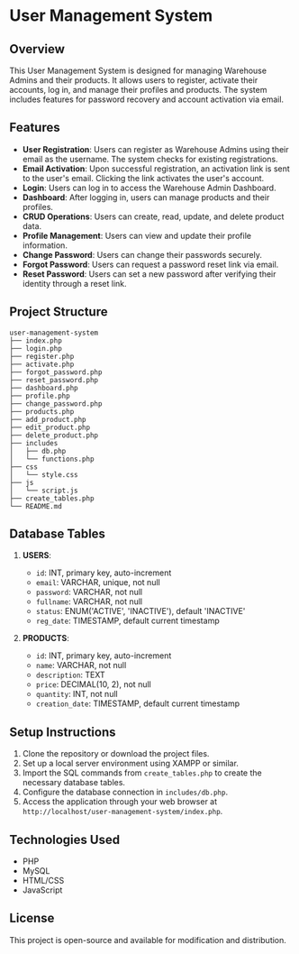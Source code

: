 # User Management System

## Overview
This User Management System is designed for managing Warehouse Admins and their products. It allows users to register, activate their accounts, log in, and manage their profiles and products. The system includes features for password recovery and account activation via email.

## Features
- **User Registration**: Users can register as Warehouse Admins using their email as the username. The system checks for existing registrations.
- **Email Activation**: Upon successful registration, an activation link is sent to the user's email. Clicking the link activates the user's account.
- **Login**: Users can log in to access the Warehouse Admin Dashboard.
- **Dashboard**: After logging in, users can manage products and their profiles.
- **CRUD Operations**: Users can create, read, update, and delete product data.
- **Profile Management**: Users can view and update their profile information.
- **Change Password**: Users can change their passwords securely.
- **Forgot Password**: Users can request a password reset link via email.
- **Reset Password**: Users can set a new password after verifying their identity through a reset link.

## Project Structure
```
user-management-system
├── index.php
├── login.php
├── register.php
├── activate.php
├── forgot_password.php
├── reset_password.php
├── dashboard.php
├── profile.php
├── change_password.php
├── products.php
├── add_product.php
├── edit_product.php
├── delete_product.php
├── includes
│   ├── db.php
│   └── functions.php
├── css
│   └── style.css
├── js
│   └── script.js
├── create_tables.php
└── README.md
```

## Database Tables
1. **USERS**: 
   - `id`: INT, primary key, auto-increment
   - `email`: VARCHAR, unique, not null
   - `password`: VARCHAR, not null
   - `fullname`: VARCHAR, not null
   - `status`: ENUM('ACTIVE', 'INACTIVE'), default 'INACTIVE'
   - `reg_date`: TIMESTAMP, default current timestamp

2. **PRODUCTS**: 
   - `id`: INT, primary key, auto-increment
   - `name`: VARCHAR, not null
   - `description`: TEXT
   - `price`: DECIMAL(10, 2), not null
   - `quantity`: INT, not null
   - `creation_date`: TIMESTAMP, default current timestamp

## Setup Instructions
1. Clone the repository or download the project files.
2. Set up a local server environment using XAMPP or similar.
3. Import the SQL commands from `create_tables.php` to create the necessary database tables.
4. Configure the database connection in `includes/db.php`.
5. Access the application through your web browser at `http://localhost/user-management-system/index.php`.

## Technologies Used
- PHP
- MySQL
- HTML/CSS
- JavaScript

## License
This project is open-source and available for modification and distribution.
